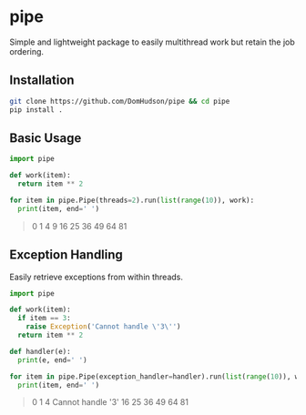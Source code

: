 # pipe

Simple and lightweight package to easily multithread work but retain the job ordering.

## Installation
```bash
git clone https://github.com/DomHudson/pipe && cd pipe
pip install .
```

## Basic Usage

```python
import pipe

def work(item):
  return item ** 2

for item in pipe.Pipe(threads=2).run(list(range(10)), work):
  print(item, end=' ')
```
> 0 1 4 9 16 25 36 49 64 81 

## Exception Handling

Easily retrieve exceptions from within threads.

```python
import pipe

def work(item):
  if item == 3:
    raise Exception('Cannot handle \'3\'')
  return item ** 2

def handler(e):
  print(e, end=' ')

for item in pipe.Pipe(exception_handler=handler).run(list(range(10)), work):
  print(item, end=' ')
```
> 0 1 4 Cannot handle '3' 16 25 36 49 64 81
